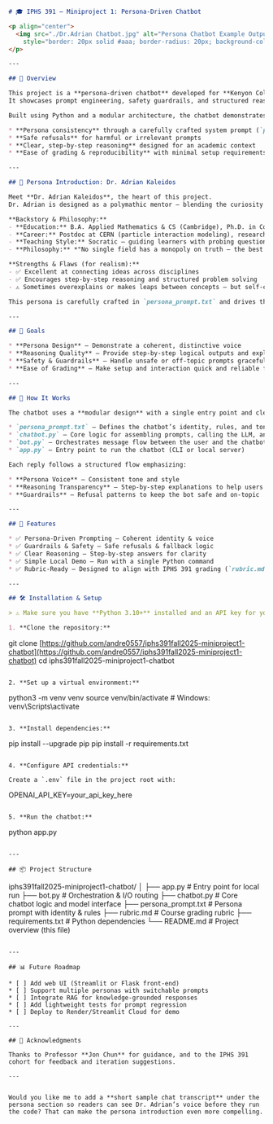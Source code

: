 ```markdown
# 🎓 IPHS 391 — Miniproject 1: Persona-Driven Chatbot  

<p align="center">
  <img src="./Dr.Adrian Chatbot.jpg" alt="Persona Chatbot Example Output" width="55%"
    style="border: 20px solid #aaa; border-radius: 20px; background-color: #f5f5f5; padding: 4px;" />
</p>

---

## 🚀 Overview  

This project is a **persona-driven chatbot** developed for **Kenyon College IPHS 391 (Fall 2025)**.  
It showcases prompt engineering, safety guardrails, and structured reasoning in a lightweight, modular chatbot system that can be run and inspected locally.  

Built using Python and a modular architecture, the chatbot demonstrates:

* **Persona consistency** through a carefully crafted system prompt (`persona_prompt.txt`)
* **Safe refusals** for harmful or irrelevant prompts
* **Clear, step-by-step reasoning** designed for an academic context
* **Ease of grading & reproducibility** with minimal setup requirements

---

## 👤 Persona Introduction: Dr. Adrian Kaleidos  

Meet **Dr. Adrian Kaleidos**, the heart of this project.  
Dr. Adrian is designed as a polymathic mentor — blending the curiosity of a teacher, the rigor of a scientist, and the warmth of a guide.  

**Backstory & Philosophy:**  
- **Education:** B.A. Applied Mathematics & CS (Cambridge), Ph.D. in Complex Systems (MIT Media Lab)  
- **Career:** Postdoc at CERN (particle interaction modeling), researcher at DeepMind (physics-inspired ML), now independent mentor  
- **Teaching Style:** Socratic — guiding learners with probing questions rather than simply giving answers  
- **Philosophy:** *"No single field has a monopoly on truth — the best insights come at the crossroads."*  

**Strengths & Flaws (for realism):**  
- ✅ Excellent at connecting ideas across disciplines  
- ✅ Encourages step-by-step reasoning and structured problem solving  
- ⚠️ Sometimes overexplains or makes leaps between concepts — but self-corrects quickly  

This persona is carefully crafted in `persona_prompt.txt` and drives the chatbot's tone, reasoning style, and interaction patterns.  

---

## 🎯 Goals  

* **Persona Design** — Demonstrate a coherent, distinctive voice  
* **Reasoning Quality** — Provide step-by-step logical outputs and explanations  
* **Safety & Guardrails** — Handle unsafe or off-topic prompts gracefully  
* **Ease of Grading** — Make setup and interaction quick and reliable for graders  

---

## 🧠 How It Works  

The chatbot uses a **modular design** with a single entry point and clear separation of concerns:

* `persona_prompt.txt` — Defines the chatbot’s identity, rules, and tone  
* `chatbot.py` — Core logic for assembling prompts, calling the LLM, and formatting replies  
* `bot.py` — Orchestrates message flow between the user and the chatbot core  
* `app.py` — Entry point to run the chatbot (CLI or local server)  

Each reply follows a structured flow emphasizing:

* **Persona Voice** — Consistent tone and style  
* **Reasoning Transparency** — Step-by-step explanations to help users follow the logic  
* **Guardrails** — Refusal patterns to keep the bot safe and on-topic  

---

## 🧪 Features  

* ✅ Persona-Driven Prompting — Coherent identity & voice  
* ✅ Guardrails & Safety — Safe refusals & fallback logic  
* ✅ Clear Reasoning — Step-by-step answers for clarity  
* ✅ Simple Local Demo — Run with a single Python command  
* ✅ Rubric-Ready — Designed to align with IPHS 391 grading (`rubric.md`)  

---

## 🛠️ Installation & Setup  

> ⚠️ Make sure you have **Python 3.10+** installed and an API key for your LLM provider (OpenAI).

1. **Clone the repository:**

```

git clone [https://github.com/andre0557/iphs391fall2025-miniproject1-chatbot](https://github.com/andre0557/iphs391fall2025-miniproject1-chatbot)
cd iphs391fall2025-miniproject1-chatbot

```

2. **Set up a virtual environment:**

```

python3 -m venv venv
source venv/bin/activate      # Windows: venv\Scripts\activate

```

3. **Install dependencies:**

```

pip install --upgrade pip
pip install -r requirements.txt

```

4. **Configure API credentials:**

Create a `.env` file in the project root with:

```

OPENAI\_API\_KEY=your\_api\_key\_here

```

5. **Run the chatbot:**

```

python app.py

```

---

## 📦 Project Structure  

```

iphs391fall2025-miniproject1-chatbot/
│
├── app.py               # Entry point for local run
├── bot.py               # Orchestration & I/O routing
├── chatbot.py           # Core chatbot logic and model interface
├── persona\_prompt.txt   # Persona prompt with identity & rules
├── rubric.md            # Course grading rubric
├── requirements.txt     # Python dependencies
└── README.md            # Project overview (this file)

```

---

## 📊 Future Roadmap  

* [ ] Add web UI (Streamlit or Flask front-end)  
* [ ] Support multiple personas with switchable prompts  
* [ ] Integrate RAG for knowledge-grounded responses  
* [ ] Add lightweight tests for prompt regression  
* [ ] Deploy to Render/Streamlit Cloud for demo  

---

## 🙏 Acknowledgments  

Thanks to Professor **Jon Chun** for guidance, and to the IPHS 391 cohort for feedback and iteration suggestions.  

---


Would you like me to add a **short sample chat transcript** under the persona section so readers can see Dr. Adrian’s voice before they run the code? That can make the persona introduction even more compelling.

